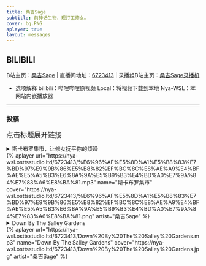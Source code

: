 ```yaml
---
title: 桑吉Sage
subtitle: 前神话生物，现打工修女。
cover: bg.PNG
aplayer: true
layout: messages
---
```


## BILIBILI

B站主页：[桑吉Sage](https://space.bilibili.com/106415) | 直播间地址：[6723413](https://live.bilibili.com/6723413) | 录播组B站主页：[桑吉Sage录播机](https://space.bilibili.com/307598397)

* 选项解释
  bilibili：哔哩哔哩原视频
  Local：将视频下载到本地
  Nya-WSL：本网站内嵌播放器

---

### 投稿

<font size=4px>点击标题展开链接</font>

<details>
<summary>斯卡布罗集市，让修女抚平你的烦躁</summary>

> [bilibili](https://www.bilibili.com/video/BV1sQ4y1D7D5) | [Local](https://nya-wsl.osttsstudio.ltd/6723413/%E6%96%AF%E5%8D%A1%E5%B8%83%E7%BD%97%E9%9B%86%E5%B8%82%EF%BC%8C%E8%AE%A9%E4%BF%AE%E5%A5%B3%E6%8A%9A%E5%B9%B3%E4%BD%A0%E7%9A%84%E7%83%A6%E8%BA%81.mp4) | [Nya-WSL](https://nya-wsl.com/6723413/BV1sQ4y1D7D5)
</details>
{%  aplayer
    url="https://nya-wsl.osttsstudio.ltd/6723413/%E6%96%AF%E5%8D%A1%E5%B8%83%E7%BD%97%E9%9B%86%E5%B8%82%EF%BC%8C%E8%AE%A9%E4%BF%AE%E5%A5%B3%E6%8A%9A%E5%B9%B3%E4%BD%A0%E7%9A%84%E7%83%A6%E8%BA%81.mp3"
    name="斯卡布罗集市"
    cover="https://nya-wsl.osttsstudio.ltd/6723413/%E6%96%AF%E5%8D%A1%E5%B8%83%E7%BD%97%E9%9B%86%E5%B8%82%EF%BC%8C%E8%AE%A9%E4%BF%AE%E5%A5%B3%E6%8A%9A%E5%B9%B3%E4%BD%A0%E7%9A%84%E7%83%A6%E8%BA%81.png"
    artist="桑吉Sage"
%}

<details>
<summary>Down By The Salley Gardens</summary>

> [bilibili](https://www.bilibili.com/video/BV1f44y1A7v2) | [Local](https://nya-wsl.osttsstudio.ltd/6723413/Down%20By%20The%20Salley%20Gardens.mp4) | [Nya-WSL](https://nya-wsl.com/6723413/BV1f44y1A7v2)
</details>
{%  aplayer
    url="https://nya-wsl.osttsstudio.ltd/6723413/Down%20By%20The%20Salley%20Gardens.mp3"
    name="Down By The Salley Gardens"
    cover="https://nya-wsl.osttsstudio.ltd/6723413/Down%20By%20The%20Salley%20Gardens.jpg"
    artist="桑吉Sage"
%}